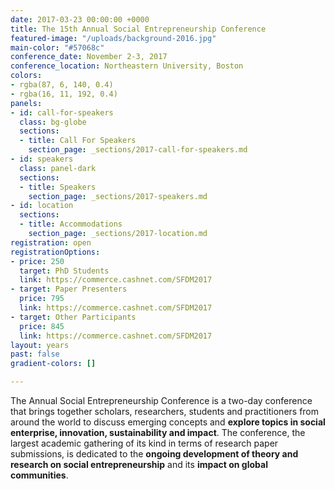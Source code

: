 ```yaml
---
date: 2017-03-23 00:00:00 +0000
title: The 15th Annual Social Entrepreneurship Conference
featured-image: "/uploads/background-2016.jpg"
main-color: "#57068c"
conference_date: November 2-3, 2017
conference_location: Northeastern University, Boston
colors:
- rgba(87, 6, 140, 0.4)
- rgba(16, 11, 192, 0.4)
panels:
- id: call-for-speakers
  class: bg-globe
  sections:
  - title: Call For Speakers
    section_page: _sections/2017-call-for-speakers.md
- id: speakers
  class: panel-dark
  sections:
  - title: Speakers
    section_page: _sections/2017-speakers.md
- id: location
  sections:
  - title: Accommodations
    section_page: _sections/2017-location.md
registration: open
registrationOptions:
- price: 250
  target: PhD Students
  link: https://commerce.cashnet.com/SFDM2017
- target: Paper Presenters
  price: 795
  link: https://commerce.cashnet.com/SFDM2017
- target: Other Participants
  price: 845
  link: https://commerce.cashnet.com/SFDM2017
layout: years
past: false
gradient-colors: []

---
```



The Annual Social Entrepreneurship Conference is a two-day conference that brings together scholars, researchers, students and practitioners from around the world to discuss emerging concepts and **explore topics in social enterprise, innovation, sustainability and impact**. The conference, the largest academic gathering of its kind in terms of research paper submissions, is dedicated to the **ongoing development of theory and research on social entrepreneurship** and its **impact on global communities**.
